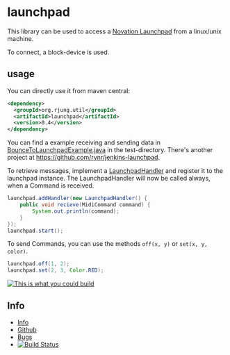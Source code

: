 launchpad
=========

This library can be used to access a [Novation Launchpad](http://uk.novationmusic.com/midi-controllers-digital-dj/launchpad)
from a linux/unix machine.

To connect, a block-device is used.

usage
-----

You can directly use it from maven central:
```xml
<dependency>
  <groupId>org.rjung.util</groupId>
  <artifactId>launchpad</artifactId>
  <version>0.4</version>
</dependency>
```

You can find a example receiving and sending data in
[BounceToLaunchpadExample.java](https://github.com/rynr/launchpad/blob/master/src/test/java/org/rjung/util/launchpad/example/BounceToLaunchpadExample.java)
in the test-directory. There's another project at https://github.com/rynr/jenkins-launchpad.

To retrieve messages, implement a
[LaunchpadHandler](https://github.com/rynr/launchpad/blob/master/src/main/java/org/rjung/util/launchpad/LaunchpadHandler.java)
and register it to the launchpad instance. The LaunchpadHandler will now be
called always, when a Command is received.

```java
launchpad.addHandler(new LaunchpadHandler() {
    public void recieve(MidiCommand command) {
        System.out.println(command);
    }
});
launchpad.start();
```

To send Commands, you can use the methods `off(x, y)` or `set(x, y, color)`.

```java
launchpad.off(1, 2);
launchpad.set(2, 3, Color.RED);
```

[![This is what you could build](https://img.youtube.com/vi/9cYpqWWpjjY/0.jpg)](https://www.youtube.com/watch?v=9cYpqWWpjjY)

Info
----

 - [Info](https://rynr.github.io/launchpad/)
 - [Github](https://github.com/rynr/launchpad)
 - [Bugs](https://github.com/rynr/launchpad/issues)
 - [![Build Status](https://travis-ci.org/rynr/launchpad.svg?branch=master)](https://travis-ci.org/rynr/launchpad)


